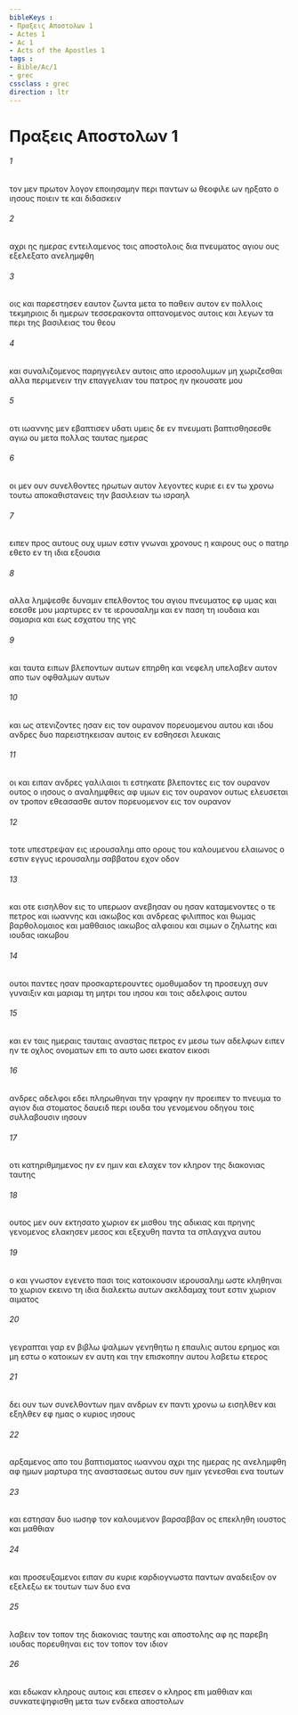 ```yaml
---
bibleKeys : 
- Πραξεις Aποστολων 1
- Actes 1
- Ac 1
- Acts of the Apostles 1
tags : 
- Bible/Ac/1
- grec
cssclass : grec
direction : ltr
---
```


# Πραξεις Aποστολων 1

###### 1
τον μεν πρωτον λογον εποιησαμην περι παντων ω θεοφιλε ων ηρξατο ο ιησους ποιειν τε και διδασκειν
###### 2
αχρι ης ημερας εντειλαμενος τοις αποστολοις δια πνευματος αγιου ους εξελεξατο ανελημφθη
###### 3
οις και παρεστησεν εαυτον ζωντα μετα το παθειν αυτον εν πολλοις τεκμηριοις δι ημερων τεσσερακοντα οπτανομενος αυτοις και λεγων τα περι της βασιλειας του θεου
###### 4
και συναλιζομενος παρηγγειλεν αυτοις απο ιεροσολυμων μη χωριζεσθαι αλλα περιμενειν την επαγγελιαν του πατρος ην ηκουσατε μου
###### 5
οτι ιωαννης μεν εβαπτισεν υδατι υμεις δε εν πνευματι βαπτισθησεσθε αγιω ου μετα πολλας ταυτας ημερας
###### 6
οι μεν ουν συνελθοντες ηρωτων αυτον λεγοντες κυριε ει εν τω χρονω τουτω αποκαθιστανεις την βασιλειαν τω ισραηλ
###### 7
ειπεν προς αυτους ουχ υμων εστιν γνωναι χρονους η καιρους ους ο πατηρ εθετο εν τη ιδια εξουσια
###### 8
αλλα λημψεσθε δυναμιν επελθοντος του αγιου πνευματος εφ υμας και εσεσθε μου μαρτυρες εν τε ιερουσαλημ και εν παση τη ιουδαια και σαμαρια και εως εσχατου της γης
###### 9
και ταυτα ειπων βλεποντων αυτων επηρθη και νεφελη υπελαβεν αυτον απο των οφθαλμων αυτων
###### 10
και ως ατενιζοντες ησαν εις τον ουρανον πορευομενου αυτου και ιδου ανδρες δυο παρειστηκεισαν αυτοις εν εσθησεσι λευκαις
###### 11
οι και ειπαν ανδρες γαλιλαιοι τι εστηκατε βλεποντες εις τον ουρανον ουτος ο ιησους ο αναλημφθεις αφ υμων εις τον ουρανον ουτως ελευσεται ον τροπον εθεασασθε αυτον πορευομενον εις τον ουρανον
###### 12
τοτε υπεστρεψαν εις ιερουσαλημ απο ορους του καλουμενου ελαιωνος ο εστιν εγγυς ιερουσαλημ σαββατου εχον οδον
###### 13
και οτε εισηλθον εις το υπερωον ανεβησαν ου ησαν καταμενοντες ο τε πετρος και ιωαννης και ιακωβος και ανδρεας φιλιππος και θωμας βαρθολομαιος και μαθθαιος ιακωβος αλφαιου και σιμων ο ζηλωτης και ιουδας ιακωβου
###### 14
ουτοι παντες ησαν προσκαρτερουντες ομοθυμαδον τη προσευχη συν γυναιξιν και μαριαμ τη μητρι του ιησου και τοις αδελφοις αυτου
###### 15
και εν ταις ημεραις ταυταις αναστας πετρος εν μεσω των αδελφων ειπεν ην τε οχλος ονοματων επι το αυτο ωσει εκατον εικοσι
###### 16
ανδρες αδελφοι εδει πληρωθηναι την γραφην ην προειπεν το πνευμα το αγιον δια στοματος δαυειδ περι ιουδα του γενομενου οδηγου τοις συλλαβουσιν ιησουν
###### 17
οτι κατηριθμημενος ην εν ημιν και ελαχεν τον κληρον της διακονιας ταυτης
###### 18
ουτος μεν ουν εκτησατο χωριον εκ μισθου της αδικιας και πρηνης γενομενος ελακησεν μεσος και εξεχυθη παντα τα σπλαγχνα αυτου
###### 19
ο και γνωστον εγενετο πασι τοις κατοικουσιν ιερουσαλημ ωστε κληθηναι το χωριον εκεινο τη ιδια διαλεκτω αυτων ακελδαμαχ τουτ εστιν χωριον αιματος
###### 20
γεγραπται γαρ εν βιβλω ψαλμων γενηθητω η επαυλις αυτου ερημος και μη εστω ο κατοικων εν αυτη και την επισκοπην αυτου λαβετω ετερος
###### 21
δει ουν των συνελθοντων ημιν ανδρων εν παντι χρονω ω εισηλθεν και εξηλθεν εφ ημας ο κυριος ιησους
###### 22
αρξαμενος απο του βαπτισματος ιωαννου αχρι της ημερας ης ανελημφθη αφ ημων μαρτυρα της αναστασεως αυτου συν ημιν γενεσθαι ενα τουτων
###### 23
και εστησαν δυο ιωσηφ τον καλουμενον βαρσαββαν ος επεκληθη ιουστος και μαθθιαν
###### 24
και προσευξαμενοι ειπαν συ κυριε καρδιογνωστα παντων αναδειξον ον εξελεξω εκ τουτων των δυο ενα
###### 25
λαβειν τον τοπον της διακονιας ταυτης και αποστολης αφ ης παρεβη ιουδας πορευθηναι εις τον τοπον τον ιδιον
###### 26
και εδωκαν κληρους αυτοις και επεσεν ο κληρος επι μαθθιαν και συνκατεψηφισθη μετα των ενδεκα αποστολων
